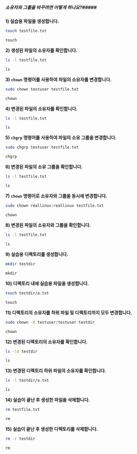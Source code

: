 ##### 소유자와 그룹을 바꾸려면 어떻게 하나요?#####

**1) 실습용 파일을 생성합니다.**
```bash
touch testfile.txt
```
```tech
touch
```

**2) 생성된 파일의 소유자를 확인합니다.**
```bash
ls -l testfile.txt
```
```tech
ls
```

**3) `chown` 명령어를 사용하여 파일의 소유자를 변경합니다.**
```bash
sudo chown testuser testfile.txt
```
```tech
chown
```

**4) 변경된 파일의 소유자를 확인합니다.**
```bash
ls -l testfile.txt
```
```tech
ls
```

**5) `chgrp` 명령어를 사용하여 파일의 소유 그룹을 변경합니다.**
```bash
sudo chgrp testuser testfile.txt
```
```tech
chgrp
```

**6) 변경된 파일의 소유 그룹을 확인합니다.**
```bash
ls -l testfile.txt
```
```tech
ls
```

**7) `chown` 명령어로 소유자와 그룹을 동시에 변경합니다.**
```bash
sudo chown reallinux:reallinux testfile.txt
```
```tech
chown
```

**8) 변경된 파일의 소유자와 그룹을 확인합니다.**
```bash
ls -l testfile.txt
```
```tech
ls
```

**9) 실습용 디렉토리를 생성합니다.**
```bash
mkdir testdir
```
```tech
mkdir
```

**10) 디렉토리 내에 실습용 파일을 생성합니다.**
```bash
touch testdir/a.txt
```
```tech
touch
```

**11) 디렉토리의 소유자를 하위 파일 및 디렉토리까지 모두 변경합니다.**
```bash
sudo chown -R testuser:testuser testdir
```
```tech
chown
```

**12) 변경된 디렉토리의 소유자를 확인합니다.**
```bash
ls -ld testdir
```
```tech
ls
```

**13) 변경된 디렉토리 하위 파일의 소유자를 확인합니다.**
```bash
ls -l testdir/a.txt
```
```tech
ls
```

**14) 실습이 끝난 후 생성한 파일을 삭제합니다.**
```bash
rm testfile.txt
```
```tech
rm
```

**15) 실습이 끝난 후 생성한 디렉토리를 삭제합니다.**
```bash
rm -r testdir
```
```tech
rm
```